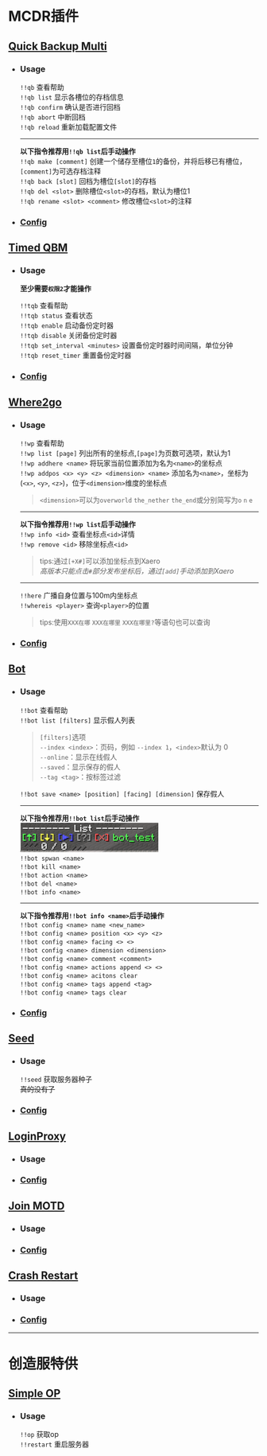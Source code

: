 # MCDR插件
## [Quick Backup Multi](https://mcdreforged.com/zh-CN/plugin/quick_backup_multi "多槽位备份/回档插件")  
- ### Usage
  `!!qb` 查看帮助  
  `!!qb list` 显示各槽位的存档信息  
  `!!qb confirm` 确认是否进行回档  
  `!!qb abort` 中断回档  
  `!!qb reload` 重新加载配置文件

  ---
  **以下指令推荐用`!!qb list`后手动操作**  
  `!!qb make [comment]` 创建一个储存至槽位`1`的备份，并将后移已有槽位，`[comment]`为可选存档注释  
  `!!qb back [slot]` 回档为槽位`[slot]`的存档  
  `!!qb del <slot>` 删除槽位`<slot>`的存档，默认为槽位1  
  `!!qb rename <slot> <comment>` 修改槽位`<slot>`的注释  
  

- ### [Config](/mcdr_plugin/config/QuickBackupM.json)  

## [Timed QBM](https://mcdreforged.com/zh-CN/plugin/timed_quick_backup_multi "一个QuickBackupM插件的扩展，用于定时触发QBM从而进行自动备份")  
- ### Usage  
  **至少需要`权限2`才能操作**  

  `!!tqb` 查看帮助  
  `!!tqb status` 查看状态  
  `!!tqb enable` 启动备份定时器  
  `!!tqb disable` 关闭备份定时器  
  `!!tqb set_interval <minutes>` 设置备份定时器时间间隔，单位分钟  
  `!!tqb reset_timer` 重置备份定时器  

- ### [Config](/mcdr_plugin/config/timed_quick_backup_multi.json)  

## [Where2go](https://mcdreforged.com/zh-CN/plugin/where2go "一个功能强大的位置插件，包含共享坐标点、查询玩家位置等功能")  
- ### Usage  
  `!!wp` 查看帮助  
  `!!wp list [page]` 列出所有的坐标点,`[page]`为页数可选项，默认为1    
  `!!wp addhere <name>` 将玩家当前位置添加为名为`<name>`的坐标点  
  `!!wp addpos <x> <y> <z> <dimension> <name>` 添加名为`<name>`，坐标为(`<x>`, `<y>`, `<z>`)，位于`<dimension>`维度的坐标点  
  > `<dimension>`可以为`overworld` `the_nether` `the_end`或分别简写为`o` `n` `e`  

  ---

  **以下指令推荐用`!!wp list`后手动操作**    
  `!!wp info <id>` 查看坐标点`<id>`详情  
  `!!wp remove <id>` 移除坐标点`<id>`  

  >tips:通过`[+X#]`可以添加坐标点到Xaero  
  >*高版本只能点击`#`部分发布坐标后，通过`[add]`手动添加到Xaero*  

  ---

  `!!here` 广播自身位置与100m内坐标点  
  `!!whereis <player>` 查询`<player>`的位置  
  >tips:使用`XXX在哪` `XXX在哪里` `XXX在哪里?`等语句也可以查询
- ### [Config](/mcdr_plugin/config/where2go/config.json)  

## [Bot](https://mcdreforged.com/zh-CN/plugin/bot "最好用的地毯模组假人管理器！")  
- ### Usage  
  `!!bot` 查看帮助  
  `!!bot list [filters]` 显示假人列表  
  >`[filters]`选项  
  >`--index <index>`：页码，例如 `--index 1`，`<index>`默认为 0  
  >`--online`：显示在线假人  
  >`--saved`：显示保存的假人  
  >`--tag <tag>`：按标签过滤  
 
  `!!bot save <name> [position] [facing] [dimension]`  保存假人  

  ---

  **以下指令推荐用`!!bot list`后手动操作**  
  ![](/assets/img/bot01.png)  
  `!!bot spwan <name>`  
  `!!bot kill <name>`  
  `!!bot action <name>`    
  `!!bot del <name>`    
  `!!bot info <name>`  

  ---
  **以下指令推荐用`!!bot info <name>`后手动操作**  
  `!!bot config <name> name <new_name>`  
  `!!bot config <name> position <x> <y> <z>`  
  `!!bot config <name> facing <> <>`  
  `!!bot config <name> dimension <dimension>`  
  `!!bot config <name> comment <comment>`  
  `!!bot config <name> actions append <> <>`  
  `!!bot config <name> acitons clear`  
  `!!bot config <name> tags append <tag>`  
  `!!bot config <name> tags clear`    



- ### [Config](/mcdr_plugin/config/bot/config.json)  

## [Seed](https://mcdreforged.com/zh-CN/plugin/seed "在没有op权限的情况下获取种子")  
- ### Usage  
  `!!seed` 获取服务器种子  
  ~~真的没有了~~  

- ### [Config](/mcdr_plugin/config/seed/config.json)  

## [LoginProxy](https://mcdreforged.com/zh-CN/plugin/loginproxy "Minecraft 服务器登录代理兼白名单插件")  
- ### Usage  
- ### [Config](/mcdr_plugin/config/loginproxy/config.json)  

## [Join MOTD](https://mcdreforged.com/zh-CN/plugin/join_motd "当玩家加入游戏时向其发送欢迎信息")  
- ### Usage  
- ### [Config](/mcdr_plugin/config/joinMOTD.json)  

## [Crash Restart](https://mcdreforged.com/zh-CN/plugin/crash_restart "在服务端崩溃后自动重启服务器的插件")  
- ### Usage  
- ### [Config](/mcdr_plugin/config/CrashRestart.json)

---
# 创造服特供

## [Simple OP](https://mcdreforged.com/zh-CN/plugin/simple_op)  
- ### Usage  
  `!!op` 获取op  
  `!!restart` 重启服务器
  

